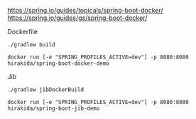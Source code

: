 https://spring.io/guides/topicals/spring-boot-docker/  
https://spring.io/guides/gs/spring-boot-docker/  

Dockerfile
```
./gradlew build

docker run [-e "SPRING_PROFILES_ACTIVE=dev"] -p 8080:8080 hirakida/spring-boot-docker-demo
```

Jib
```
./gradlew jibDockerBuild 

docker run [-e "SPRING_PROFILES_ACTIVE=dev"] -p 8080:8080 hirakida/spring-boot-jib-demo
```
